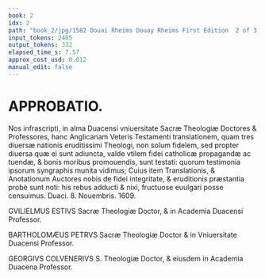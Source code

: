 ```yaml
---
book: 2
idx: 2
path: "book_2/jpg/1582 Douai Rheims Douay Rheims First Edition  2 of 3 1610 Old Testament.pdf-2.jpg"
input_tokens: 2405
output_tokens: 332
elapsed_time_s: 7.57
approx_cost_usd: 0.012
manual_edit: false
---
```

# APPROBATIO.

Nos infrascripti, in alma Duacensi vniuersitate Sacræ Theologiæ Doctores & Professores, hanc Anglicanam Veteris Testamenti translationem, quam tres diuersæ nationis eruditissimi Theologi, non solum fidelem, sed propter diuersa quæ ei sunt adiuncta, valde vtilem fidei catholicæ propagandæ ac tuendæ, & bonis moribus promouendis, sunt testati: quorum testimonia ipsorum syngraphis munita vidimus; Cuius item Translationis, & Anotationum Auctores nobis de fidei integritate, & eruditionis præstantia probè sunt noti: his rebus adducti & nixi, fructuose euulgari posse censuimus. Duaci. 8. Nouembris. 1609.

GVILIELMUS ESTIVS Sacræ Theologiæ Doctor, & in Academia Duacensi Professor.

BARTHOLOMÆUS PETRVS Sacræ Theologiæ Doctor & in Vniuersitate Duacensi Professor.

GEORGIVS COLVENERIVS S. Theologiæ Doctor, & eiusdem in Academia Duacena Professor.